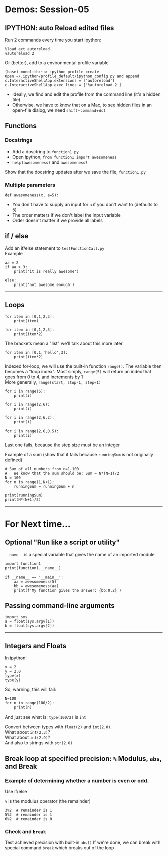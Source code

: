 
# Demos: Session-05

## IPYTHON: auto Reload edited files

Run 2 commands every time you start ipython:

	%load_ext autoreload
	%autoreload 2

Or (better), add to a environmental profile variable

	(base) monolith:~:> ipython profile create
	Open ~/.ipython/profile_default/ipython_config.py and append
	c.InteractiveShellApp.extensions = ['autoreload']     
	c.InteractiveShellApp.exec_lines = ['%autoreload 2']

- Ideally, we find and edit the profile from the command line (it's a hidden file)
- Otherwise, we have to know that on a Mac, to see hidden files in an open-file dialog, we need `shift`+`command`+`dot`

## Functions
### Docstrings
- Add a dosctring to `function1.py`
- Open ipython, `from function1 import awesomeness`
- `help(awesomeness)` and `awesomeness?` 

Show that the docstring updates after we save the file, `function1.py`

### Multiple parameters
`def awesomeness(x, a=5):`

- You don't have to supply an input for `a` if you don't want to (defaults to 5)
- The order matters if we don't label the input variable
- Order doesn't matter if we provide all labels


## if / else
Add an if/else statement to `testFunctionCall.py`  
Example  

	aa = 2
	if aa > 3:
		print('it is really awesome')

	else:
		print('not awesome enough')


----
## Loops 
	for item in [0,1,2,3]:
		print(item)

	for item in [0,1,2,3]:
		print(item*2)

The brackets mean a "list" we'll talk about this more later  

	for item in [0,1,'hello',3]:
		print(item*2)

Indexed for-loop, we will use the built-in function `range()`.  The variable then becomes a "loop index".
Most simply, `range(5)` will return an index that goes from 0 to 4, and increments by 1  
More generally, `range(start, stop-1, step=1)`

	for i in range(5):
		print(i)
		
	for i in range(2,6):
		print(i)
		
	for i in range(2,6,2):
		print(i)
		
	for i in range(2,6,0.5):
		print(i)

Last one fails, because the step size must be an integer

Example of a sum (show that it fails because `runningSum` is not originally defined)

	# Sum of all numbers from n=1-100
	#   We know that the sum should be: Sum = N*(N+1)/2
	N = 100
	for n in range(1,N+1):
		runningSum = runningSum + n
		
	print(runningSum)
	print(N*(N+1)/2)


----
# For Next time...

## Optional "Run like a script or utility"

`__name__` is a special variable that gives the name of an imported module

	import function1
	print(function1.__name__)

	if __name__ == '__main__':
		aa = awesomeness(5)
		bb = awesomeness(aa)
		print(f'My function gives the answer: {bb:0.2}')

## Passing command-line arguments

	import sys
	a = float(sys.argv[1])
	b = float(sys.argv[2])

----
## Integers and Floats
In ipython:

	x = 2
	y = 2.0
	type(x)
	type(y)
	
So, warning, this will fail: 

	N=100
	for n in range(100/2):
		print(n)
	
And just see what is: `type(100/2)` is `int`

Convert between types with `float(2)` and `int(2.0)`.  
What about `int(2.3)`?  
What about `int(2.9)`?  
And also to strings with `str(2.0)`  

## Break loop at specified precision: `%` Modulus, `abs`, and Break

### Example of determining whether a number is even or odd.  
Use if/else  

`%` is the modulus operator (the remainder)

	3%2  # remainder is 1
	5%2  # remainder is 1
	6%2  # remainder is 0

### Check and `break`
Test achieved precision with built-in `abs()`
If we're done, we can break with special command `break` which breaks out of the loop

